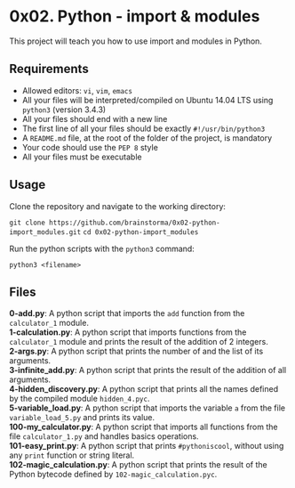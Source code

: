 # 0x02. Python - import & modules

This project will teach you how to use import and modules in Python.

## Requirements

- Allowed editors: `vi`, `vim`, `emacs`
- All your files will be interpreted/compiled on Ubuntu 14.04 LTS using `python3` (version 3.4.3)
- All your files should end with a new line
- The first line of all your files should be exactly `#!/usr/bin/python3`
- A `README.md` file, at the root of the folder of the project, is mandatory
- Your code should use the `PEP 8` style
- All your files must be executable

## Usage

Clone the repository and navigate to the working directory:

`git clone https://github.com/brainstorma/0x02-python-import_modules.git`
`cd 0x02-python-import_modules`

Run the python scripts with the `python3` command:

`python3 <filename>`

## Files

**0-add.py**: A python script that imports the `add` function from the `calculator_1` module.  
**1-calculation.py**: A python script that imports functions from the `calculator_1` module and prints the result of the addition of 2 integers.  
**2-args.py**: A python script that prints the number of and the list of its arguments.  
**3-infinite_add.py**: A python script that prints the result of the addition of all arguments.  
**4-hidden_discovery.py**: A python script that prints all the names defined by the compiled module `hidden_4.pyc`.  
**5-variable_load.py**: A python script that imports the variable `a` from the file `variable_load_5.py` and prints its value.  
**100-my_calculator.py**: A python script that imports all functions from the file `calculator_1.py` and handles basics operations.  
**101-easy_print.py**: A python script that prints `#pythoniscool`, without using any `print` function or string literal.  
**102-magic_calculation.py**: A python script that prints the result of the Python bytecode defined by `102-magic_calculation.pyc`.
